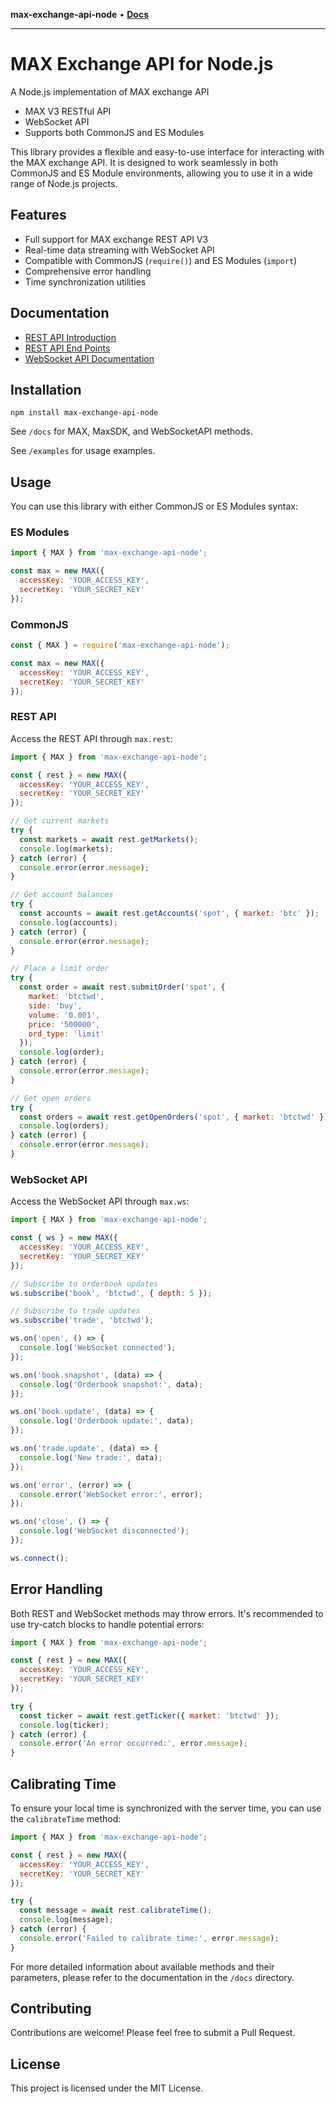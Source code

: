 **max-exchange-api-node** • [**Docs**](modules.md)

***

# MAX Exchange API for Node.js

A Node.js implementation of MAX exchange API

* MAX V3 RESTful API
* WebSocket API
* Supports both CommonJS and ES Modules

This library provides a flexible and easy-to-use interface for interacting with the MAX exchange API. It is designed to work seamlessly in both CommonJS and ES Module environments, allowing you to use it in a wide range of Node.js projects.

## Features

- Full support for MAX exchange REST API V3
- Real-time data streaming with WebSocket API
- Compatible with CommonJS (`require()`) and ES Modules (`import`)
- Comprehensive error handling
- Time synchronization utilities

## Documentation

* [REST API Introduction](https://max.maicoin.com/documents/api_v2)
* [REST API End Points](https://max.maicoin.com/documents/api_list/v3)
* [WebSocket API Documentation](https://maicoin.github.io/max-websocket-docs/)

## Installation

```
npm install max-exchange-api-node
```

See `/docs` for MAX, MaxSDK, and WebSocketAPI methods.

See `/examples` for usage examples.

## Usage

You can use this library with either CommonJS or ES Modules syntax:

### ES Modules

```javascript
import { MAX } from 'max-exchange-api-node';

const max = new MAX({
  accessKey: 'YOUR_ACCESS_KEY',
  secretKey: 'YOUR_SECRET_KEY'
});
```

### CommonJS

```javascript
const { MAX } = require('max-exchange-api-node');

const max = new MAX({
  accessKey: 'YOUR_ACCESS_KEY',
  secretKey: 'YOUR_SECRET_KEY'
});
```

### REST API

Access the REST API through `max.rest`:

```js
import { MAX } from 'max-exchange-api-node';

const { rest } = new MAX({
  accessKey: 'YOUR_ACCESS_KEY',
  secretKey: 'YOUR_SECRET_KEY'
});

// Get current markets
try {
  const markets = await rest.getMarkets();
  console.log(markets);
} catch (error) {
  console.error(error.message);
}

// Get account balances
try {
  const accounts = await rest.getAccounts('spot', { market: 'btc' });
  console.log(accounts);
} catch (error) {
  console.error(error.message);
}

// Place a limit order
try {
  const order = await rest.submitOrder('spot', {
    market: 'btctwd',
    side: 'buy',
    volume: '0.001',
    price: '500000',
    ord_type: 'limit'
  });
  console.log(order);
} catch (error) {
  console.error(error.message);
}

// Get open orders
try {
  const orders = await rest.getOpenOrders('spot', { market: 'btctwd' });
  console.log(orders);
} catch (error) {
  console.error(error.message);
}
```

### WebSocket API

Access the WebSocket API through `max.ws`:

```js
import { MAX } from 'max-exchange-api-node';

const { ws } = new MAX({
  accessKey: 'YOUR_ACCESS_KEY',
  secretKey: 'YOUR_SECRET_KEY'
});

// Subscribe to orderbook updates
ws.subscribe('book', 'btctwd', { depth: 5 });

// Subscribe to trade updates
ws.subscribe('trade', 'btctwd');

ws.on('open', () => {
  console.log('WebSocket connected');
});

ws.on('book.snapshot', (data) => {
  console.log('Orderbook snapshot:', data);
});

ws.on('book.update', (data) => {
  console.log('Orderbook update:', data);
});

ws.on('trade.update', (data) => {
  console.log('New trade:', data);
});

ws.on('error', (error) => {
  console.error('WebSocket error:', error);
});

ws.on('close', () => {
  console.log('WebSocket disconnected');
});

ws.connect();

```

## Error Handling

Both REST and WebSocket methods may throw errors. It's recommended to use try-catch blocks to handle potential errors:

```js
import { MAX } from 'max-exchange-api-node';

const { rest } = new MAX({
  accessKey: 'YOUR_ACCESS_KEY',
  secretKey: 'YOUR_SECRET_KEY'
});

try {
  const ticker = await rest.getTicker({ market: 'btctwd' });
  console.log(ticker);
} catch (error) {
  console.error('An error occurred:', error.message);
}
```

## Calibrating Time

To ensure your local time is synchronized with the server time, you can use the `calibrateTime` method:

```js
import { MAX } from 'max-exchange-api-node';

const { rest } = new MAX({
  accessKey: 'YOUR_ACCESS_KEY',
  secretKey: 'YOUR_SECRET_KEY'
});

try {
  const message = await rest.calibrateTime();
  console.log(message);
} catch (error) {
  console.error('Failed to calibrate time:', error.message);
}
```

For more detailed information about available methods and their parameters, please refer to the documentation in the `/docs` directory.

## Contributing

Contributions are welcome! Please feel free to submit a Pull Request.

## License

This project is licensed under the MIT License.
